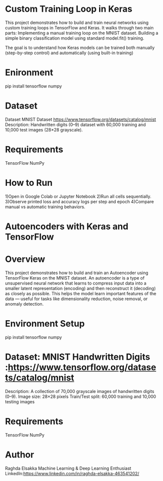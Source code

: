 # Custom Training Loop in Keras
This project demonstrates how to build and train neural networks using custom training loops in TensorFlow and Keras.
It walks through two main parts:
Implementing a manual training loop on the MNIST dataset.
Building a simple binary classification model using standard model.fit() training.

The goal is to understand how Keras models can be trained both manually (step-by-step control) and automatically (using built-in training)
# Enironment
pip install tensorflow numpy

# Dataset
Dataset
MNIST Dataset
https://www.tensorflow.org/datasets/catalog/mnist
Description: Handwritten digits (0–9) dataset with 60,000 training and 10,000 test images (28×28 grayscale).

# Requirements
TensorFlow
NumPy

# How to Run
1)Open in Google Colab or Jupyter Notebook
2)Run all cells sequentially.
3)Observe printed loss and accuracy logs per step and epoch
4)Compare manual vs automatic training behaviors.


# Autoencoders with Keras and TensorFlow
# Overview
This project demonstrates how to build and train an Autoencoder using TensorFlow Keras on the MNIST dataset.
An autoencoder is a type of unsupervised neural network that learns to compress input data into a smaller latent representation
(encoding) and then reconstruct it (decoding) as closely as possible.
This helps the model learn important features of the data — useful for tasks like dimensionality reduction, noise removal, or anomaly detection.

# Environment Setup
pip install tensorflow numpy

# Dataset: MNIST Handwritten Digits :https://www.tensorflow.org/datasets/catalog/mnist

Description: A collection of 70,000 grayscale images of handwritten digits (0–9).
Image size: 28×28 pixels
Train/Test split: 60,000 training and 10,000 testing images

# Requirements
TensorFlow
NumPy







# Author
Raghda Elsakka
Machine Learning & Deep Learning Enthusiast
LinkedIn:https://www.linkedin.com/in/raghda-elsakka-463541202/
 




